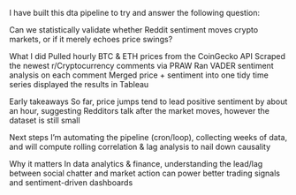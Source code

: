 I have built this dta pipeline to try and answer the following question:

Can we statistically validate whether Reddit sentiment moves crypto markets, or if it merely echoes price swings?

What I did
Pulled hourly BTC & ETH prices from the CoinGecko API
Scraped the newest r/Cryptocurrency comments via PRAW
Ran VADER sentiment analysis on each comment
Merged price + sentiment into one tidy time series
displayed the results in Tableau 

Early takeaways
So far, price jumps tend to lead positive sentiment by about an hour, suggesting Redditors talk after the market moves, however the dataset is still small

Next steps
I’m automating the pipeline (cron/loop), collecting weeks of data, and will compute rolling correlation & lag analysis to nail down causality

Why it matters
In data analytics & finance, understanding the lead/lag between social chatter and market action can power better trading signals and sentiment-driven dashboards
